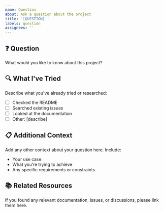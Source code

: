 ```yaml
---
name: Question
about: Ask a question about the project
title: '[QUESTION] '
labels: question
assignees: ''
---
```


## ❓ Question

What would you like to know about this project?

## 🔍 What I've Tried

Describe what you've already tried or researched:

- [ ] Checked the README
- [ ] Searched existing issues
- [ ] Looked at the documentation
- [ ] Other: [describe]

## 📋 Additional Context

Add any other context about your question here. Include:

- Your use case
- What you're trying to achieve
- Any specific requirements or constraints

## 📚 Related Resources

If you found any relevant documentation, issues, or discussions, please link them here.
